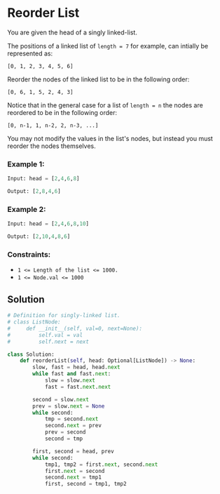 # Reorder List
You are given the head of a singly linked-list.

The positions of a linked list of `length = 7` for example, can intially be represented as:

`[0, 1, 2, 3, 4, 5, 6]`

Reorder the nodes of the linked list to be in the following order:

`[0, 6, 1, 5, 2, 4, 3]`

Notice that in the general case for a list of `length = n` the nodes are reordered to be in the following order:

`[0, n-1, 1, n-2, 2, n-3, ...]`

You may not modify the values in the list's nodes, but instead you must reorder the nodes themselves.

### Example 1:
```python
Input: head = [2,4,6,8]

Output: [2,8,4,6]
```

### Example 2:
```python
Input: head = [2,4,6,8,10]

Output: [2,10,4,8,6]
```

### Constraints:
- `1 <= Length of the list <= 1000.`
- `1 <= Node.val <= 1000`

## Solution
```python
# Definition for singly-linked list.
# class ListNode:
#     def __init__(self, val=0, next=None):
#         self.val = val
#         self.next = next

class Solution:
    def reorderList(self, head: Optional[ListNode]) -> None:
        slow, fast = head, head.next
        while fast and fast.next:
            slow = slow.next
            fast = fast.next.next

        second = slow.next
        prev = slow.next = None
        while second:
            tmp = second.next
            second.next = prev
            prev = second
            second = tmp

        first, second = head, prev
        while second:
            tmp1, tmp2 = first.next, second.next
            first.next = second
            second.next = tmp1
            first, second = tmp1, tmp2
```
